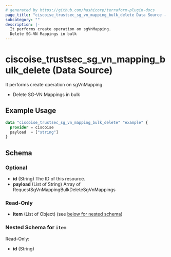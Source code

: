 ```yaml
---
# generated by https://github.com/hashicorp/terraform-plugin-docs
page_title: "ciscoise_trustsec_sg_vn_mapping_bulk_delete Data Source - terraform-provider-ciscoise"
subcategory: ""
description: |-
  It performs create operation on sgVnMapping.
  Delete SG-VN Mappings in bulk
---
```


# ciscoise_trustsec_sg_vn_mapping_bulk_delete (Data Source)

It performs create operation on sgVnMapping.

- Delete SG-VN Mappings in bulk

## Example Usage

```terraform
data "ciscoise_trustsec_sg_vn_mapping_bulk_delete" "example" {
  provider = ciscoise
  payload  = ["string"]
}
```

<!-- schema generated by tfplugindocs -->
## Schema

### Optional

- **id** (String) The ID of this resource.
- **payload** (List of String) Array of RequestSgVnMappingBulkDeleteSgVnMappings

### Read-Only

- **item** (List of Object) (see [below for nested schema](#nestedatt--item))

<a id="nestedatt--item"></a>
### Nested Schema for `item`

Read-Only:

- **id** (String)


